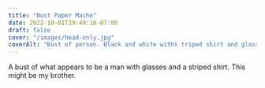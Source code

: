 ```yaml
---
title: "Bust Paper Mache"
date: 2022-10-01T19:49:18-07:00
draft: false
cover: "/images/head-only.jpg"
coverAlt: "Bust of person. Black and white withs triped shirt and glasses."
---
```


A bust of what appears to be a man with glasses and a striped shirt. This might
be my brother. 